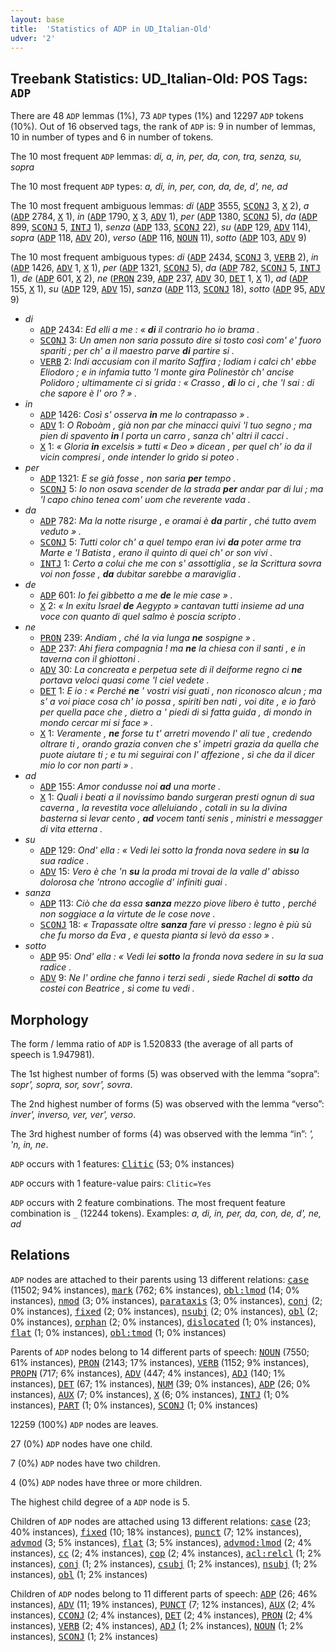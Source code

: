 ```yaml
---
layout: base
title:  'Statistics of ADP in UD_Italian-Old'
udver: '2'
---
```


## Treebank Statistics: UD_Italian-Old: POS Tags: `ADP`

There are 48 `ADP` lemmas (1%), 73 `ADP` types (1%) and 12297 `ADP` tokens (10%).
Out of 16 observed tags, the rank of `ADP` is: 9 in number of lemmas, 10 in number of types and 6 in number of tokens.

The 10 most frequent `ADP` lemmas: <em>di, a, in, per, da, con, tra, senza, su, sopra</em>

The 10 most frequent `ADP` types:  <em>a, di, in, per, con, da, de, d', ne, ad</em>

The 10 most frequent ambiguous lemmas: <em>di</em> (<tt><a href="it_old-pos-ADP.html">ADP</a></tt> 3555, <tt><a href="it_old-pos-SCONJ.html">SCONJ</a></tt> 3, <tt><a href="it_old-pos-X.html">X</a></tt> 2), <em>a</em> (<tt><a href="it_old-pos-ADP.html">ADP</a></tt> 2784, <tt><a href="it_old-pos-X.html">X</a></tt> 1), <em>in</em> (<tt><a href="it_old-pos-ADP.html">ADP</a></tt> 1790, <tt><a href="it_old-pos-X.html">X</a></tt> 3, <tt><a href="it_old-pos-ADV.html">ADV</a></tt> 1), <em>per</em> (<tt><a href="it_old-pos-ADP.html">ADP</a></tt> 1380, <tt><a href="it_old-pos-SCONJ.html">SCONJ</a></tt> 5), <em>da</em> (<tt><a href="it_old-pos-ADP.html">ADP</a></tt> 899, <tt><a href="it_old-pos-SCONJ.html">SCONJ</a></tt> 5, <tt><a href="it_old-pos-INTJ.html">INTJ</a></tt> 1), <em>senza</em> (<tt><a href="it_old-pos-ADP.html">ADP</a></tt> 133, <tt><a href="it_old-pos-SCONJ.html">SCONJ</a></tt> 22), <em>su</em> (<tt><a href="it_old-pos-ADP.html">ADP</a></tt> 129, <tt><a href="it_old-pos-ADV.html">ADV</a></tt> 114), <em>sopra</em> (<tt><a href="it_old-pos-ADP.html">ADP</a></tt> 118, <tt><a href="it_old-pos-ADV.html">ADV</a></tt> 20), <em>verso</em> (<tt><a href="it_old-pos-ADP.html">ADP</a></tt> 116, <tt><a href="it_old-pos-NOUN.html">NOUN</a></tt> 11), <em>sotto</em> (<tt><a href="it_old-pos-ADP.html">ADP</a></tt> 103, <tt><a href="it_old-pos-ADV.html">ADV</a></tt> 9)

The 10 most frequent ambiguous types:  <em>di</em> (<tt><a href="it_old-pos-ADP.html">ADP</a></tt> 2434, <tt><a href="it_old-pos-SCONJ.html">SCONJ</a></tt> 3, <tt><a href="it_old-pos-VERB.html">VERB</a></tt> 2), <em>in</em> (<tt><a href="it_old-pos-ADP.html">ADP</a></tt> 1426, <tt><a href="it_old-pos-ADV.html">ADV</a></tt> 1, <tt><a href="it_old-pos-X.html">X</a></tt> 1), <em>per</em> (<tt><a href="it_old-pos-ADP.html">ADP</a></tt> 1321, <tt><a href="it_old-pos-SCONJ.html">SCONJ</a></tt> 5), <em>da</em> (<tt><a href="it_old-pos-ADP.html">ADP</a></tt> 782, <tt><a href="it_old-pos-SCONJ.html">SCONJ</a></tt> 5, <tt><a href="it_old-pos-INTJ.html">INTJ</a></tt> 1), <em>de</em> (<tt><a href="it_old-pos-ADP.html">ADP</a></tt> 601, <tt><a href="it_old-pos-X.html">X</a></tt> 2), <em>ne</em> (<tt><a href="it_old-pos-PRON.html">PRON</a></tt> 239, <tt><a href="it_old-pos-ADP.html">ADP</a></tt> 237, <tt><a href="it_old-pos-ADV.html">ADV</a></tt> 30, <tt><a href="it_old-pos-DET.html">DET</a></tt> 1, <tt><a href="it_old-pos-X.html">X</a></tt> 1), <em>ad</em> (<tt><a href="it_old-pos-ADP.html">ADP</a></tt> 155, <tt><a href="it_old-pos-X.html">X</a></tt> 1), <em>su</em> (<tt><a href="it_old-pos-ADP.html">ADP</a></tt> 129, <tt><a href="it_old-pos-ADV.html">ADV</a></tt> 15), <em>sanza</em> (<tt><a href="it_old-pos-ADP.html">ADP</a></tt> 113, <tt><a href="it_old-pos-SCONJ.html">SCONJ</a></tt> 18), <em>sotto</em> (<tt><a href="it_old-pos-ADP.html">ADP</a></tt> 95, <tt><a href="it_old-pos-ADV.html">ADV</a></tt> 9)


* <em>di</em>
  * <tt><a href="it_old-pos-ADP.html">ADP</a></tt> 2434: <em>Ed elli a me : « <b>di</b> il contrario ho io brama .</em>
  * <tt><a href="it_old-pos-SCONJ.html">SCONJ</a></tt> 3: <em>Un amen non saria possuto dire si tosto così com' e' fuoro spariti ; per ch' a il maestro parve <b>di</b> partire si .</em>
  * <tt><a href="it_old-pos-VERB.html">VERB</a></tt> 2: <em>Indi accusiam con il marito Saffira ; lodiam i calci ch' ebbe Eliodoro ; e in infamia tutto 'l monte gira Polinestòr ch' ancise Polidoro ; ultimamente ci si grida : « Crasso , <b>di</b> lo ci , che 'l sai : di che sapore è l' oro ? » .</em>
* <em>in</em>
  * <tt><a href="it_old-pos-ADP.html">ADP</a></tt> 1426: <em>Così s' osserva <b>in</b> me lo contrapasso » .</em>
  * <tt><a href="it_old-pos-ADV.html">ADV</a></tt> 1: <em>O Roboàm , già non par che minacci quivi 'l tuo segno ; ma pien di spavento <b>in</b> l porta un carro , sanza ch' altri il cacci .</em>
  * <tt><a href="it_old-pos-X.html">X</a></tt> 1: <em>« Gloria <b>in</b> excelsis » tutti « Deo » dicean , per quel ch' io da il vicin compresi , onde intender lo grido si poteo .</em>
* <em>per</em>
  * <tt><a href="it_old-pos-ADP.html">ADP</a></tt> 1321: <em>E se già fosse , non saria <b>per</b> tempo .</em>
  * <tt><a href="it_old-pos-SCONJ.html">SCONJ</a></tt> 5: <em>Io non osava scender de la strada <b>per</b> andar par di lui ; ma 'l capo chino tenea com' uom che reverente vada .</em>
* <em>da</em>
  * <tt><a href="it_old-pos-ADP.html">ADP</a></tt> 782: <em>Ma la notte risurge , e oramai è <b>da</b> partir , ché tutto avem veduto » .</em>
  * <tt><a href="it_old-pos-SCONJ.html">SCONJ</a></tt> 5: <em>Tutti color ch' a quel tempo eran ivi <b>da</b> poter arme tra Marte e 'l Batista , erano il quinto di quei ch' or son vivi .</em>
  * <tt><a href="it_old-pos-INTJ.html">INTJ</a></tt> 1: <em>Certo a colui che me con s' assottiglia , se la Scrittura sovra voi non fosse , <b>da</b> dubitar sarebbe a maraviglia .</em>
* <em>de</em>
  * <tt><a href="it_old-pos-ADP.html">ADP</a></tt> 601: <em>Io fei gibbetto a me <b>de</b> le mie case » .</em>
  * <tt><a href="it_old-pos-X.html">X</a></tt> 2: <em>« In exitu Israel <b>de</b> Aegypto » cantavan tutti insieme ad una voce con quanto di quel salmo è poscia scripto .</em>
* <em>ne</em>
  * <tt><a href="it_old-pos-PRON.html">PRON</a></tt> 239: <em>Andiam , ché la via lunga <b>ne</b> sospigne » .</em>
  * <tt><a href="it_old-pos-ADP.html">ADP</a></tt> 237: <em>Ahi fiera compagnia ! ma <b>ne</b> la chiesa con il santi , e in taverna con il ghiottoni .</em>
  * <tt><a href="it_old-pos-ADV.html">ADV</a></tt> 30: <em>La concreata e perpetua sete di il deiforme regno ci <b>ne</b> portava veloci quasi come 'l ciel vedete .</em>
  * <tt><a href="it_old-pos-DET.html">DET</a></tt> 1: <em>E io : « Perché <b>ne</b> ' vostri visi guati , non riconosco alcun ; ma s' a voi piace cosa ch' io possa , spiriti ben nati , voi dite , e io farò per quella pace che , dietro a ' piedi di sì fatta guida , di mondo in mondo cercar mi si face » .</em>
  * <tt><a href="it_old-pos-X.html">X</a></tt> 1: <em>Veramente , <b>ne</b> forse tu t' arretri movendo l' ali tue , credendo oltrare ti , orando grazia conven che s' impetri grazia da quella che puote aiutare ti ; e tu mi seguirai con l' affezione , sì che da il dicer mio lo cor non parti » .</em>
* <em>ad</em>
  * <tt><a href="it_old-pos-ADP.html">ADP</a></tt> 155: <em>Amor condusse noi <b>ad</b> una morte .</em>
  * <tt><a href="it_old-pos-X.html">X</a></tt> 1: <em>Quali i beati a il novissimo bando surgeran presti ognun di sua caverna , la revestita voce alleluiando , cotali in su la divina basterna si levar cento , <b>ad</b> vocem tanti senis , ministri e messagger di vita etterna .</em>
* <em>su</em>
  * <tt><a href="it_old-pos-ADP.html">ADP</a></tt> 129: <em>Ond' ella : « Vedi lei sotto la fronda nova sedere in <b>su</b> la sua radice .</em>
  * <tt><a href="it_old-pos-ADV.html">ADV</a></tt> 15: <em>Vero è che 'n <b>su</b> la proda mi trovai de la valle d' abisso dolorosa che 'ntrono accoglie d' infiniti guai .</em>
* <em>sanza</em>
  * <tt><a href="it_old-pos-ADP.html">ADP</a></tt> 113: <em>Ciò che da essa <b>sanza</b> mezzo piove libero è tutto , perché non soggiace a la virtute de le cose nove .</em>
  * <tt><a href="it_old-pos-SCONJ.html">SCONJ</a></tt> 18: <em>« Trapassate oltre <b>sanza</b> fare vi presso : legno è più sù che fu morso da Eva , e questa pianta si levò da esso » .</em>
* <em>sotto</em>
  * <tt><a href="it_old-pos-ADP.html">ADP</a></tt> 95: <em>Ond' ella : « Vedi lei <b>sotto</b> la fronda nova sedere in su la sua radice .</em>
  * <tt><a href="it_old-pos-ADV.html">ADV</a></tt> 9: <em>Ne l' ordine che fanno i terzi sedi , siede Rachel di <b>sotto</b> da costei con Beatrice , sì come tu vedi .</em>

## Morphology

The form / lemma ratio of `ADP` is 1.520833 (the average of all parts of speech is 1.947981).

The 1st highest number of forms (5) was observed with the lemma “sopra”: <em>sopr', sopra, sor, sovr', sovra</em>.

The 2nd highest number of forms (5) was observed with the lemma “verso”: <em>inver', inverso, ver, ver', verso</em>.

The 3rd highest number of forms (4) was observed with the lemma “in”: <em>', 'n, in, ne</em>.

`ADP` occurs with 1 features: <tt><a href="it_old-feat-Clitic.html">Clitic</a></tt> (53; 0% instances)

`ADP` occurs with 1 feature-value pairs: `Clitic=Yes`

`ADP` occurs with 2 feature combinations.
The most frequent feature combination is `_` (12244 tokens).
Examples: <em>a, di, in, per, da, con, de, d', ne, ad</em>


## Relations

`ADP` nodes are attached to their parents using 13 different relations: <tt><a href="it_old-dep-case.html">case</a></tt> (11502; 94% instances), <tt><a href="it_old-dep-mark.html">mark</a></tt> (762; 6% instances), <tt><a href="it_old-dep-obl-lmod.html">obl:lmod</a></tt> (14; 0% instances), <tt><a href="it_old-dep-nmod.html">nmod</a></tt> (3; 0% instances), <tt><a href="it_old-dep-parataxis.html">parataxis</a></tt> (3; 0% instances), <tt><a href="it_old-dep-conj.html">conj</a></tt> (2; 0% instances), <tt><a href="it_old-dep-fixed.html">fixed</a></tt> (2; 0% instances), <tt><a href="it_old-dep-nsubj.html">nsubj</a></tt> (2; 0% instances), <tt><a href="it_old-dep-obl.html">obl</a></tt> (2; 0% instances), <tt><a href="it_old-dep-orphan.html">orphan</a></tt> (2; 0% instances), <tt><a href="it_old-dep-dislocated.html">dislocated</a></tt> (1; 0% instances), <tt><a href="it_old-dep-flat.html">flat</a></tt> (1; 0% instances), <tt><a href="it_old-dep-obl-tmod.html">obl:tmod</a></tt> (1; 0% instances)

Parents of `ADP` nodes belong to 14 different parts of speech: <tt><a href="it_old-pos-NOUN.html">NOUN</a></tt> (7550; 61% instances), <tt><a href="it_old-pos-PRON.html">PRON</a></tt> (2143; 17% instances), <tt><a href="it_old-pos-VERB.html">VERB</a></tt> (1152; 9% instances), <tt><a href="it_old-pos-PROPN.html">PROPN</a></tt> (717; 6% instances), <tt><a href="it_old-pos-ADV.html">ADV</a></tt> (447; 4% instances), <tt><a href="it_old-pos-ADJ.html">ADJ</a></tt> (140; 1% instances), <tt><a href="it_old-pos-DET.html">DET</a></tt> (67; 1% instances), <tt><a href="it_old-pos-NUM.html">NUM</a></tt> (39; 0% instances), <tt><a href="it_old-pos-ADP.html">ADP</a></tt> (26; 0% instances), <tt><a href="it_old-pos-AUX.html">AUX</a></tt> (7; 0% instances), <tt><a href="it_old-pos-X.html">X</a></tt> (6; 0% instances), <tt><a href="it_old-pos-INTJ.html">INTJ</a></tt> (1; 0% instances), <tt><a href="it_old-pos-PART.html">PART</a></tt> (1; 0% instances), <tt><a href="it_old-pos-SCONJ.html">SCONJ</a></tt> (1; 0% instances)

12259 (100%) `ADP` nodes are leaves.

27 (0%) `ADP` nodes have one child.

7 (0%) `ADP` nodes have two children.

4 (0%) `ADP` nodes have three or more children.

The highest child degree of a `ADP` node is 5.

Children of `ADP` nodes are attached using 13 different relations: <tt><a href="it_old-dep-case.html">case</a></tt> (23; 40% instances), <tt><a href="it_old-dep-fixed.html">fixed</a></tt> (10; 18% instances), <tt><a href="it_old-dep-punct.html">punct</a></tt> (7; 12% instances), <tt><a href="it_old-dep-advmod.html">advmod</a></tt> (3; 5% instances), <tt><a href="it_old-dep-flat.html">flat</a></tt> (3; 5% instances), <tt><a href="it_old-dep-advmod-lmod.html">advmod:lmod</a></tt> (2; 4% instances), <tt><a href="it_old-dep-cc.html">cc</a></tt> (2; 4% instances), <tt><a href="it_old-dep-cop.html">cop</a></tt> (2; 4% instances), <tt><a href="it_old-dep-acl-relcl.html">acl:relcl</a></tt> (1; 2% instances), <tt><a href="it_old-dep-conj.html">conj</a></tt> (1; 2% instances), <tt><a href="it_old-dep-csubj.html">csubj</a></tt> (1; 2% instances), <tt><a href="it_old-dep-nsubj.html">nsubj</a></tt> (1; 2% instances), <tt><a href="it_old-dep-obl.html">obl</a></tt> (1; 2% instances)

Children of `ADP` nodes belong to 11 different parts of speech: <tt><a href="it_old-pos-ADP.html">ADP</a></tt> (26; 46% instances), <tt><a href="it_old-pos-ADV.html">ADV</a></tt> (11; 19% instances), <tt><a href="it_old-pos-PUNCT.html">PUNCT</a></tt> (7; 12% instances), <tt><a href="it_old-pos-AUX.html">AUX</a></tt> (2; 4% instances), <tt><a href="it_old-pos-CCONJ.html">CCONJ</a></tt> (2; 4% instances), <tt><a href="it_old-pos-DET.html">DET</a></tt> (2; 4% instances), <tt><a href="it_old-pos-PRON.html">PRON</a></tt> (2; 4% instances), <tt><a href="it_old-pos-VERB.html">VERB</a></tt> (2; 4% instances), <tt><a href="it_old-pos-ADJ.html">ADJ</a></tt> (1; 2% instances), <tt><a href="it_old-pos-NOUN.html">NOUN</a></tt> (1; 2% instances), <tt><a href="it_old-pos-SCONJ.html">SCONJ</a></tt> (1; 2% instances)

